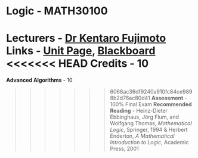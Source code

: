 # Logic - MATH30100

**Lecturers** - [Dr Kentaro Fujimoto](http://www.bristol.ac.uk/maths/people/kentaro-fujimoto/)
**Links** - [Unit Page](http://www.bristol.ac.uk/maths/undergraduate/units1920/levelh6units/logic-math30100/), [Blackboard](https://www.ole.bris.ac.uk/webapps/blackboard/execute/announcement?method=search&context=course_entry&course_id=_235912_1&handle=announcements_entry&mode=view)
<<<<<<< HEAD
**Credits** - 10
=======
**Advanced Algorithms** - 10
>>>>>>> 6068ac36df9240a910fc84ce9898b2d76ac80d41
**Assessment** - 100% Final Exam
**Recommended Reading** - Heinz-Dieter Ebbinghaus, Jörg Flum, and Wolfgang Thomas, *Mathematical Logic*, Springer, 1994 & Herbert Enderton, *A Mathematical Introduction to Logic*, Academic Press, 2001
